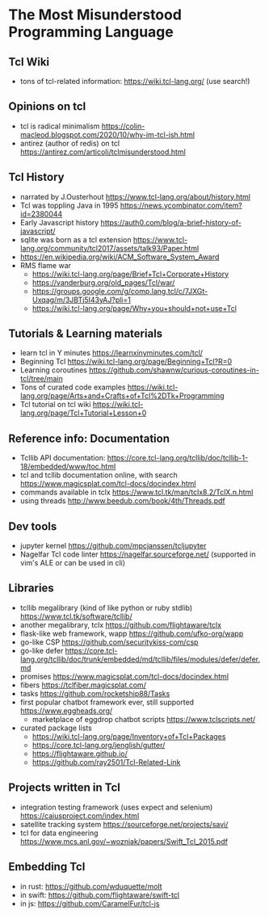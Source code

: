 # The Most Misunderstood Programming Language

## Tcl Wiki
- tons of tcl-related information: https://wiki.tcl-lang.org/ (use search!)

## Opinions on tcl
- tcl is radical minimalism https://colin-macleod.blogspot.com/2020/10/why-im-tcl-ish.html
- antirez (author of redis) on tcl https://antirez.com/articoli/tclmisunderstood.html

## Tcl History
- narrated by J.Ousterhout https://www.tcl-lang.org/about/history.html
- Tcl was toppling Java in 1995 https://news.ycombinator.com/item?id=2380044
- Early Javascript history https://auth0.com/blog/a-brief-history-of-javascript/
- sqlite was born as a tcl extension https://www.tcl-lang.org/community/tcl2017/assets/talk93/Paper.html
-  https://en.wikipedia.org/wiki/ACM_Software_System_Award
- RMS flame war
	- https://wiki.tcl-lang.org/page/Brief+Tcl+Corporate+History
	- https://vanderburg.org/old_pages/Tcl/war/
	- https://groups.google.com/g/comp.lang.tcl/c/7JXGt-Uxqag/m/3JBTj5I43yAJ?pli=1
	- https://wiki.tcl-lang.org/page/Why+you+should+not+use+Tcl

## Tutorials & Learning materials
- learn tcl in Y minutes https://learnxinyminutes.com/tcl/
- Beginning Tcl https://wiki.tcl-lang.org/page/Beginning+Tcl?R=0
- Learning coroutines https://github.com/shawnw/curious-coroutines-in-tcl/tree/main
- Tons of curated code examples https://wiki.tcl-lang.org/page/Arts+and+Crafts+of+Tcl%2DTk+Programming
- Tcl tutorial on tcl wiki https://wiki.tcl-lang.org/page/Tcl+Tutorial+Lesson+0

## Reference info: Documentation
- Tcllib API documentation: https://core.tcl-lang.org/tcllib/doc/tcllib-1-18/embedded/www/toc.html
 - tcl and tcllib documentation online, with search https://www.magicsplat.com/tcl-docs/docindex.html
- commands available in tclx https://www.tcl.tk/man/tclx8.2/TclX.n.html
- using threads http://www.beedub.com/book/4th/Threads.pdf

## Dev tools
- jupyter kernel https://github.com/mpcjanssen/tcljupyter
 - Nagelfar Tcl code linter https://nagelfar.sourceforge.net/ (supported in vim's ALE or can be used in cli)

## Libraries
- tcllib megalibrary (kind of like python or ruby stdlib) https://www.tcl.tk/software/tcllib/
- another megalibrary, tclx https://github.com/flightaware/tclx
-  flask-like web framework, wapp https://github.com/ufko-org/wapp
- go-like CSP https://github.com/securitykiss-com/csp
- go-like defer https://core.tcl-lang.org/tcllib/doc/trunk/embedded/md/tcllib/files/modules/defer/defer.md
- promises https://www.magicsplat.com/tcl-docs/docindex.html
- fibers https://tclfiber.magicsplat.com/
- tasks https://github.com/rocketship88/Tasks
- first popular chatbot framework ever, still supported https://www.eggheads.org/
	- marketplace of eggdrop chatbot scripts https://www.tclscripts.net/
 - curated package lists
	- https://wiki.tcl-lang.org/page/Inventory+of+Tcl+Packages
	- https://core.tcl-lang.org/jenglish/gutter/
	- https://flightaware.github.io/
	- https://github.com/ray2501/Tcl-Related-Link

## Projects written in Tcl
- integration testing framework (uses expect and selenium) https://caiusproject.com/index.html
- satellite tracking system https://sourceforge.net/projects/savi/
- tcl for data engineering https://www.mcs.anl.gov/~wozniak/papers/Swift_Tcl_2015.pdf

## Embedding Tcl
- in rust: https://github.com/wduquette/molt
- in swift: https://github.com/flightaware/swift-tcl
- in js: https://github.com/CaramelFur/tcl-js
